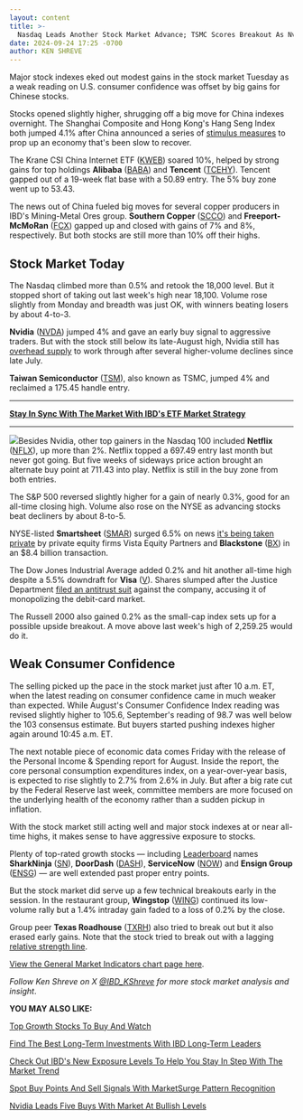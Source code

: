 ```yaml
---
layout: content
title: >-
  Nasdaq Leads Another Stock Market Advance; TSMC Scores Breakout As Nvidia Awakes From Slumber
date: 2024-09-24 17:25 -0700
author: KEN SHREVE
---
```






Major stock indexes eked out modest gains in the stock market Tuesday as a weak reading on U.S. consumer confidence was offset by big gains for Chinese stocks.




Stocks opened slightly higher, shrugging off a big move for China indexes overnight. The Shanghai Composite and Hong Kong's Hang Seng Index both jumped 4.1% after China announced a series of [stimulus measures](https://www.investors.com/news/peoples-bank-china-stimulus-biggest-since-covid-alibaba-jd-nio-fcx-alb-cat/) to prop up an economy that's been slow to recover.


The Krane CSI China Internet ETF ([KWEB](https://research.investors.com/quote.aspx?symbol=KWEB)) soared 10%, helped by strong gains for top holdings **Alibaba** ([BABA](https://research.investors.com/quote.aspx?symbol=BABA)) and **Tencent** ([TCEHY](https://research.investors.com/quote.aspx?symbol=TCEHY)). Tencent gapped out of a 19-week flat base with a 50.89 entry. The 5% buy zone went up to 53.43.


The news out of China fueled big moves for several copper producers in IBD's Mining-Metal Ores group. **Southern Copper** ([SCCO](https://research.investors.com/quote.aspx?symbol=SCCO)) and **Freeport-McMoRan** ([FCX](https://research.investors.com/quote.aspx?symbol=FCX)) gapped up and closed with gains of 7% and 8%, respectively. But both stocks are still more than 10% off their highs.


Stock Market Today
------------------


The Nasdaq climbed more than 0.5% and retook the 18,000 level. But it stopped short of taking out last week's high near 18,100. Volume rose slightly from Monday and breadth was just OK, with winners beating losers by about 4-to-3.


**Nvidia** ([NVDA](https://research.investors.com/quote.aspx?symbol=NVDA)) jumped 4% and gave an early buy signal to aggressive traders. But with the stock still below its late-August high, Nvidia still has [overhead supply](https://www.investors.com/ibd-videos/videos/david-ryan-how-to-spot-and-understand-overhead-supply) to work through after several higher-volume declines since late July.


**Taiwan Semiconductor** ([TSM](https://research.investors.com/quote.aspx?symbol=TSM)), also known as TSMC, jumped 4% and reclaimed a 175.45 handle entry.




---


**[Stay In Sync With The Market With IBD's ETF Market Strategy](https://www.investors.com/market-trend/ibds-etf-market-strategy/ibds-etf-market-strategy/)**




---


![](https://www.investors.com/wp-content/uploads/2024/09/MP092424--227x300.jpg)Besides Nvidia, other top gainers in the Nasdaq 100 included **Netflix** ([NFLX](https://research.investors.com/quote.aspx?symbol=NFLX)), up more than 2%. Netflix topped a 697.49 entry last month but never got going. But five weeks of sideways price action brought an alternate buy point at 711.43 into play. Netflix is still in the buy zone from both entries.


The S&P 500 reversed slightly higher for a gain of nearly 0.3%, good for an all-time closing high. Volume also rose on the NYSE as advancing stocks beat decliners by about 8-to-5.


NYSE-listed **Smartsheet** ([SMAR](https://research.investors.com/quote.aspx?symbol=SMAR)) surged 6.5% on news [it's being taken private](https://www.investors.com/news/technology/smartsheet-stock-blackstone-vista-equity-acquire-software-maker/) by private equity firms Vista Equity Partners and **Blackstone** ([BX](https://research.investors.com/quote.aspx?symbol=BX)) in an $8.4 billion transaction.


The Dow Jones Industrial Average added 0.2% and hit another all-time high despite a 5.5% downdraft for **Visa** ([V](https://research.investors.com/quote.aspx?symbol=V)). Shares slumped after the Justice Department [filed an antitrust suit](https://www.investors.com/news/visa-stock-antitrust-doj-debit-card-credit-card-chargeoffs/) against the company, accusing it of monopolizing the debit-card market.


The Russell 2000 also gained 0.2% as the small-cap index sets up for a possible upside breakout. A move above last week's high of 2,259.25 would do it.


Weak Consumer Confidence
------------------------


The selling picked up the pace in the stock market just after 10 a.m. ET, when the latest reading on consumer confidence came in much weaker than expected. While August's Consumer Confidence Index reading was revised slightly higher to 105.6, September's reading of 98.7 was well below the 103 consensus estimate. But buyers started pushing indexes higher again around 10:45 a.m. ET.


The next notable piece of economic data comes Friday with the release of the Personal Income & Spending report for August. Inside the report, the core personal consumption expenditures index, on a year-over-year basis, is expected to rise slightly to 2.7% from 2.6% in July. But after a big rate cut by the Federal Reserve last week, committee members are more focused on the underlying health of the economy rather than a sudden pickup in inflation.


With the stock market still acting well and major stock indexes at or near all-time highs, it makes sense to have aggressive exposure to stocks.


Plenty of top-rated growth stocks — including [Leaderboard](https://leaderboard.investors.com) names **SharkNinja** ([SN](https://research.investors.com/quote.aspx?symbol=SN)), **DoorDash** ([DASH](https://research.investors.com/quote.aspx?symbol=DASH)), **ServiceNow** ([NOW](https://research.investors.com/quote.aspx?symbol=NOW)) and **Ensign Group** ([ENSG](https://research.investors.com/quote.aspx?symbol=ENSG)) — are well extended past proper entry points.


But the stock market did serve up a few technical breakouts early in the session. In the restaurant group, **Wingstop** ([WING](https://research.investors.com/quote.aspx?symbol=WING)) continued its low-volume rally but a 1.4% intraday gain faded to a loss of 0.2% by the close.


Group peer **Texas Roadhouse** ([TXRH](https://research.investors.com/quote.aspx?symbol=TXRH)) also tried to break out but it also erased early gains. Note that the stock tried to break out with a lagging [relative strength line](https://www.investors.com/how-to-invest/investors-corner/growth-stocks-breakout-specialty-tool-relative-strength-line/).


[View the General Market Indicators chart page here](https://www.investors.com/wp-content/uploads/2024/09/DailyGMI_092424.pdf).


*Follow Ken Shreve on X [@IBD\_KShreve](https://www.x.com/IBD_KShreve) for more stock market analysis and insight*.


**YOU MAY ALSO LIKE:**


[Top Growth Stocks To Buy And Watch](https://www.investors.com/stock-lists/stocks-to-watch-top-rated-ipos-big-caps-and-growth-stocks/)


[Find The Best Long-Term Investments With IBD Long-Term Leaders](https://www.investors.com/research/ibd-long-term-leaders-screen)


[Check Out IBD's New Exposure Levels To Help You Stay In Step With The Market Trend](https://www.investors.com/how-to-invest/investors-corner/risk-management-in-the-stock-market-how-much-money-to-invest-now/)


[Spot Buy Points And Sell Signals With MarketSurge Pattern Recognition](https://get.investors.com/marketsurge/?src=apa1bq)


[Nvidia Leads Five Buys With Market At Bullish Levels](https://www.investors.com/market-trend/stock-market-today/dow-jones-futures-nvidia-tesla-rival-jump-buy-areas-bullishlevels/)




